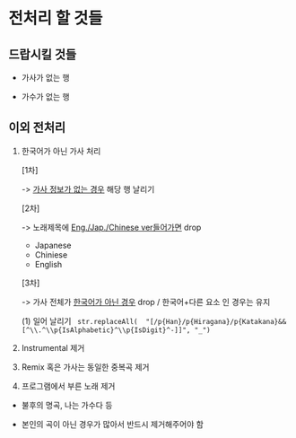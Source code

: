 # 전처리 할 것들

## 드랍시킬 것들

- 가사가 없는 행

- 가수가 없는 행



## 이외 전처리

1. 한국어가 아닌 가사 처리

   [1차]

   -> <u>가사 정보가 없는 경우</u> 해당 행 날리기



   [2차]

      ->  노래제목에 <u>Eng./Jap./Chinese ver들어가면</u> drop

   * Japanese
   * Chiniese
   * English



   [3차]

   -> 가사 전체가 <u>한국어가 아닌 경우</u> drop / 한국어+다른 요소 인 경우는 유지



   (1) 일어 날리기
      ``` str.replaceAll(  "[/p{Han}/p{Hiragana}/p{Katakana}&&[^\\.^\\p{IsAlphabetic}^\\p{IsDigit}^-]]", "_")```


2. Instrumental 제거

3. Remix 혹은 가사는 동일한 중복곡 제거

4. 프로그램에서 부른 노래 제거

- 불후의 명곡, 나는 가수다 등

- 본인의 곡이 아닌 경우가 많아서 반드시 제거해주어야 함



